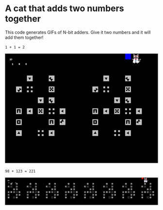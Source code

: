 # A cat that adds two numbers together

This code generates GIFs of N-bit adders. Give it two numbers and it will add them together!

`1 + 1 = 2`

![Meow meow I am performing addition! 1 + 1 = 2](output.gif)

`98 + 123 = 221`

![Meow meow I am performing addition! 98 + 123 = 221](output_large.gif)

